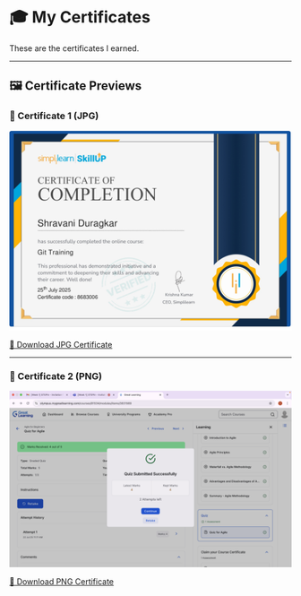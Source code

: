 # 🎓 My Certificates

These are the certificates I earned.

---

## 🖼️ Certificate Previews

### 📜 Certificate 1 (JPG)
![Certificate JPG](certificates/5279451_Shravani.jpg)

[🔗 Download JPG Certificate](certificates/5279451_Shravani.jpg)

---

### 📜 Certificate 2 (PNG)
![Certificate PNG](certificates/5279451_Shravani.png)

[🔗 Download PNG Certificate](certificates/5279451_Shravani.png)


